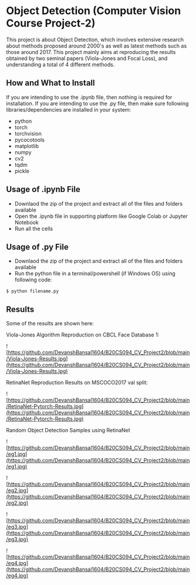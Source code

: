 # Object Detection (Computer Vision Course Project-2)

This project is about Object Detection, which involves extensive research about methods proposed around 2000's as well as latest methods such as those around 2017. This project mainly aims at reproducing the results obtained by two seminal papers (Viola-Jones and Focal Loss), and understanding a total of 4 different methods.

## How and What to Install

If you are intending to use the .ipynb file, then nothing is required for installation.
If you are intending to use the .py file, then make sure following libraries/dependencies are installed in your system:

- python
- torch
- torchvision
- pycocotools
- matplotlib
- numpy
- cv2
- tqdm
- pickle


## Usage of .ipynb File

- Downlaod the zip of the project and extract all of the files and folders available
- Open the .ipynb file in supporting platform like Google Colab or Jupyter Notebook
- Run all the cells

## Usage of .py File

- Downlaod the zip of the project and extract all of the files and folders available
- Run the python file in a terminal/powershell (if Windows OS) using following code:
```
$ python filename.py
```

## Results

Some of the results are shown here:

Viola-Jones Algorithm Reproduction on CBCL Face Database 1:

![https://github.com/DevanshBansal1604/B20CS094_CV_Project2/blob/main/Viola-Jones-Results.jpg](https://github.com/DevanshBansal1604/B20CS094_CV_Project2/blob/main/Viola-Jones-Results.jpg)

RetinaNet Reproduction Results on MSCOCO2017 val split:

![https://github.com/DevanshBansal1604/B20CS094_CV_Project2/blob/main/RetinaNet-Pytorch-Results.jpg](https://github.com/DevanshBansal1604/B20CS094_CV_Project2/blob/main/RetinaNet-Pytorch-Results.jpg)

Random Object Detection Samples using RetinaNet

![https://github.com/DevanshBansal1604/B20CS094_CV_Project2/blob/main/eg1.jpg](https://github.com/DevanshBansal1604/B20CS094_CV_Project2/blob/main/eg1.jpg)

![https://github.com/DevanshBansal1604/B20CS094_CV_Project2/blob/main/eg2.jpg](https://github.com/DevanshBansal1604/B20CS094_CV_Project2/blob/main/eg2.jpg)

![https://github.com/DevanshBansal1604/B20CS094_CV_Project2/blob/main/eg3.jpg](https://github.com/DevanshBansal1604/B20CS094_CV_Project2/blob/main/eg3.jpg)

![https://github.com/DevanshBansal1604/B20CS094_CV_Project2/blob/main/eg4.jpg](https://github.com/DevanshBansal1604/B20CS094_CV_Project2/blob/main/eg4.jpg)






